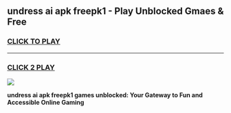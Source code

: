 
## undress ai apk freepk1 - Play Unblocked Gmaes & Free
<h3>
<a href="https://news.freeplayer.one?title=undress_ai_apk_freepk1&ref=16F">CLICK TO PLAY</a></h3>
<hr>

<h3>
<a href="https://news.freeplayer.one?title=undress_ai_apk_freepk1&ref=16F">CLICK 2 PLAY</a>
  
</h3>

<a href="https://news.freeplayer.one?title=undress_ai_apk_freepk1&ref=16F/"><img src="https://clearcache.store/games.png"></a>


**undress ai apk freepk1 games unblocked: Your Gateway to Fun and Accessible Online Gaming**
